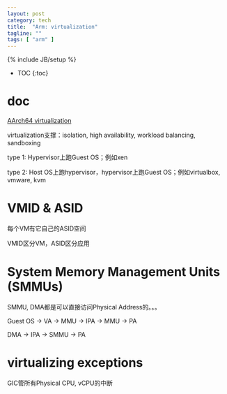 ```yaml
---
layout: post
category: tech
title:  "Arm: virtualization"
tagline: ""
tags: [ "arm" ] 
---
```

{% include JB/setup %}

* TOC
{:toc}

# doc

[AArch64 virtualization](https://developer.arm.com/documentation/100942/0100/aarch64-virtualization)

virtualization支撑：isolation, high availability, workload balancing, sandboxing

type 1: Hypervisor上跑Guest OS；例如xen

type 2: Host OS上跑hypervisor，hypervisor上跑Guest OS；例如virtualbox, vmware, kvm

# VMID & ASID

每个VM有它自己的ASID空间

VMID区分VM，ASID区分应用

# System Memory Management Units (SMMUs)

SMMU, DMA都是可以直接访问Physical Address的。。。

Guest OS -> VA -> MMU -> IPA -> MMU -> PA

DMA -> IPA -> SMMU ->  PA

# virtualizing exceptions

GIC管所有Physical CPU, vCPU的中断

